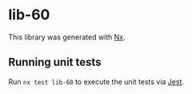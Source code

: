# lib-60

This library was generated with [Nx](https://nx.dev).

## Running unit tests

Run `nx test lib-60` to execute the unit tests via [Jest](https://jestjs.io).
